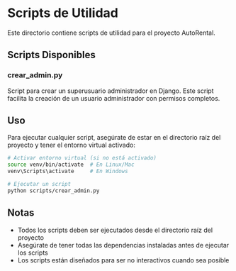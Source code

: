 # Scripts de Utilidad

Este directorio contiene scripts de utilidad para el proyecto AutoRental.

## Scripts Disponibles

### crear_admin.py
Script para crear un superusuario administrador en Django. Este script facilita la creación de un usuario administrador con permisos completos.

## Uso

Para ejecutar cualquier script, asegúrate de estar en el directorio raíz del proyecto y tener el entorno virtual activado:

```bash
# Activar entorno virtual (si no está activado)
source venv/bin/activate  # En Linux/Mac
venv\Scripts\activate     # En Windows

# Ejecutar un script
python scripts/crear_admin.py
```

## Notas
- Todos los scripts deben ser ejecutados desde el directorio raíz del proyecto
- Asegúrate de tener todas las dependencias instaladas antes de ejecutar los scripts
- Los scripts están diseñados para ser no interactivos cuando sea posible 